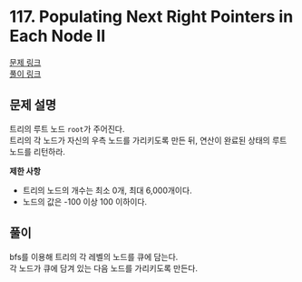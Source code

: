 # 117. Populating Next Right Pointers in Each Node II
[문제 링크](https://leetcode.com/problems/populating-next-right-pointers-in-each-node-ii/ )  
[풀이 링크](LC117.java )  

## 문제 설명
트리의 루트 노드 `root`가 주어진다.  
트리의 각 노드가 자신의 우측 노드를 가리키도록 만든 뒤, 연산이 완료된 상태의 루트 노드를 리턴하라.  

**제한 사항**  
* 트리의 노드의 개수는 최소 0개, 최대 6,000개이다.  
* 노드의 값은 -100 이상 100 이하이다.  

## 풀이
bfs를 이용해 트리의 각 레벨의 노드를 큐에 담는다.  
각 노드가 큐에 담겨 있는 다음 노드를 가리키도록 만든다.  
